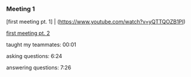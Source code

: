 ### Meeting 1 
[first meeting pt. 1] | (https://www.youtube.com/watch?v=yQTTQOZB1PI) 

[first meeting pt. 2](https://www.youtube.com/watch?v=OKirSapr7PA)

  taught my teammates: 00:01 

  asking questions: 6:24 

  answering questions: 7:26 
